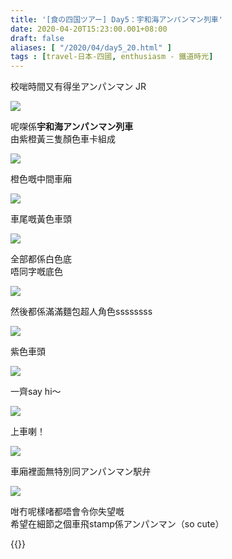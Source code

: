```yaml
---
title: '[食の四国ツアー] Day5：宇和海アンパンマン列車'
date: 2020-04-20T15:23:00.001+08:00
draft: false
aliases: [ "/2020/04/day5_20.html" ]
tags : [travel-日本-四國, enthusiasm - 鐵道時光]
---
```


校啱時間又有得坐アンパンマン JR  

![](/images/shikoku5b.jpg)

呢㗎係**宇和海アンパンマン列車**  
由紫橙黃三隻顏色車卡組成  

![](/images/shikoku5b1.jpg)

橙色嘅中間車廂  

![](/images/shikoku5b2.jpg)

車尾嘅黃色車頭  

![](/images/shikoku5b3.jpg)

全部都係白色底  
唔同字嘅底色  

![](/images/shikoku5b4.jpg)

然後都係滿滿麵包超人角色ssssssss  

![](/images/shikoku5b5.jpg)

紫色車頭  

![](/images/shikoku5b6.jpg)

一齊say hi～  

![](/images/shikoku5b7.jpg)

上車喇！  

![](/images/shikoku5b8.jpg)

車廂裡面無特別同アンパンマン駅弁  

![](/images/shikoku5b9.jpg)

咁冇呢樣啫都唔會令你失望嘅  
希望在細節之個車飛stamp係アンパンマン（so cute）  
  
  
{{<shikoku>}}
  
